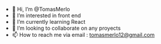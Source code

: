 - 👋 Hi, I’m @TomasMerlo
- 👀 I’m interested in front end
- 🌱 I’m currently learning React
- 💞️ I’m looking to collaborate on any proyects
- 📫 How to reach me via email : tomasmerlo12@gmail.com

<!---
TomasMerlo/TomasMerlo is a ✨ special ✨ repository because its `README.md` (this file) appears on your GitHub profile.
You can click the Preview link to take a look at your changes.
--->
